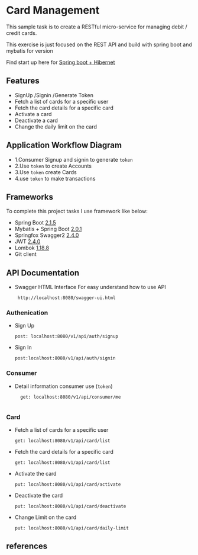 # Card Management

This sample   task is to create a RESTful micro-service for managing debit / credit cards.

This exercise is just focused on the REST API and build with spring boot and mybatis 
for version  

Find start up here for [Spring boot + Hibernet](https://github.com/wecambodev/cardmanagement)

## Features

* SignUp /Signin /Generate Token 
* Fetch a list of cards for a specific user
* Fetch the card details for a specific card
* Activate a card
* Deactivate a card 
* Change the daily limit on the card


## Application Workflow Diagram

*  1.Consumer Signup and signin to generate ```token```
*  2.Use ```token``` to create Accounts 
*  3.Use ```token``` create Cards 
*  4.use ```token``` to make transactions 

## Frameworks 

To complete this  project tasks I use framework like below:   

* Spring Boot [2.1.5](https://spring.io/projects/spring-boot)
* Mybatis + Spring Boot    [2.0.1](http://www.mybatis.org/spring-boot-starter/) 
* Springfox Swagger2  [2.4.0](https://springfox.github.io/springfox/docs/current/)
* JWT   [2.4.0](https://github.com/jwtk/jjwt)
* Lombok   [1.18.8](https://projectlombok.org/features/all)
* Git client



## API Documentation 

* Swagger HTML Interface For easy understand how to use API
    ```
     http://localhost:8080/swagger-ui.html
    ```


### Authenication 

* Sign Up

    ```
    post: localhost:8080/v1/api/auth/signup
    ```

* Sign In

    ```
    post:localhost:8080/v1/api/auth/signin
    ```




### Consumer 

* Detail information consumer use (````token````)

  ```
    get: localhost:8080/v1/api/consumer/me
    
  ```


### Card 


* Fetch a list of cards for a specific user

    ```
    get: localhost:8080/v1/api/card/list
    
* Fetch the card details for a specific card

    ```
    get: localhost:8080/v1/api/card/list
    
    ```

* Activate the card

    ```
    put: localhost:8080/v1/api/card/activate
    
    ```
    
* Deactivate the card

    ```
    put: localhost:8080/v1/api/card/deactivate
    
    ```
    
* Change Limit on the card

    ```
    put: localhost:8080/v1/api/card/daily-limit
    
    ```








## references

